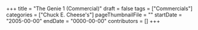 +++
title = "The Genie 1 (Commercial)"
draft = false
tags = ["Commercials"]
categories = ["Chuck E. Cheese's"]
pageThumbnailFile = ""
startDate = "2005-00-00"
endDate = "0000-00-00"
contributors = []
+++
